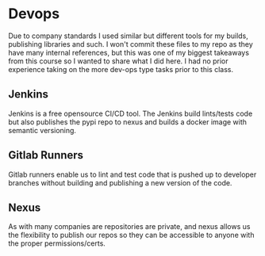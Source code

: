 # Devops

Due to company standards I used similar but different tools for my builds, publishing libraries and such. I won't commit these files to my repo as they have many internal references, but this was one of my biggest takeaways from this course so I wanted to share what I did here. I had no prior experience taking on the more dev-ops type tasks prior to this class.

## Jenkins
Jenkins is a free opensource CI/CD tool. The Jenkins build lints/tests code but also publishes the pypi repo to nexus and builds a docker image with semantic versioning.

## Gitlab Runners
Gitlab runners enable us to lint and test code that is pushed up to developer branches without building and publishing a new version of the code.

## Nexus
As with many companies are repositories are private, and nexus allows us the flexibility to publish our repos so they can be accessible to anyone with the proper permissions/certs.
